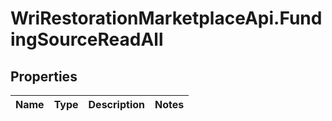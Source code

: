 # WriRestorationMarketplaceApi.FundingSourceReadAll

## Properties
Name | Type | Description | Notes
------------ | ------------- | ------------- | -------------


